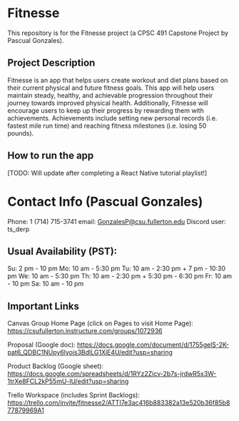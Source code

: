 # Fitnesse
This repository is for the Fitnesse project (a CPSC 491 Capstone Project by Pascual Gonzales).

## Project Description
Fitnesse is an app that helps users create workout and diet plans based on their current physical and future fitness goals. This app will help users maintain steady, healthy, and achievable progression throughout their journey towards improved physical health. Additionally, Fitnesse will encourage users to keep up their progress by rewarding them with achievements. Achievements include setting new personal records (i.e. fastest mile run time) and reaching fitness milestones (i.e. losing 50 pounds).

## How to run the app
[TODO: Will update after completing a React Native tutorial playlist!]

# Contact Info (Pascual Gonzales)
Phone: 1 (714) 715-3741
email: GonzalesP@csu.fullerton.edu
Discord user: ts_derp

## Usual Availability (PST):
Su: 2 pm - 10 pm
Mo: 10 am - 5:30 pm
Tu: 10 am - 2:30 pm + 7 pm - 10:30 pm
We: 10 am - 5:30 pm
Th: 10 am - 2:30 pm + 5:30 pm - 6:30 pm
Fr: 10 am - 10 pm
Sa: 10 am - 10 pm

## Important Links
Canvas Group Home Page (click on Pages to visit Home Page):
https://csufullerton.instructure.com/groups/1072936

Proposal (Google doc):
https://docs.google.com/document/d/1755gelS-2K-pat6_QDBC1NUpy6lyois3BdlLG1XiE4U/edit?usp=sharing

Product Backlog (Google sheet):
https://docs.google.com/spreadsheets/d/1RYz2Zicv-2b7s-jrdwR5x3W-1trXe8FCL2kP55mU-lU/edit?usp=sharing

Trello Workspace (includes Sprint Backlogs):
https://trello.com/invite/fitnesse2/ATTI7e3ac416b883382a13e520b36f85b877879969A1

